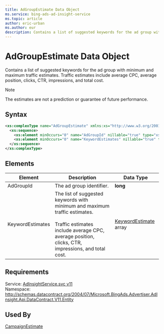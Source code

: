 ```yaml
---
title: AdGroupEstimate Data Object
ms.service: bing-ads-ad-insight-service
ms.topic: article
author: eric-urban
ms.author: eur
description: Contains a list of suggested keywords for the ad group with minimum and maximum traffic estimates.
---
```

# AdGroupEstimate Data Object
Contains a list of suggested keywords for the ad group with minimum and maximum traffic estimates. Traffic estimates include average CPC, average position, clicks, CTR, impressions, and total cost.

> [!NOTE]
> The estimates are not a prediction or guarantee of future performance.

## Syntax
```xml
<xs:complexType name="AdGroupEstimate" xmlns:xs="http://www.w3.org/2001/XMLSchema">
  <xs:sequence>
    <xs:element minOccurs="0" name="AdGroupId" nillable="true" type="xs:long" />
    <xs:element minOccurs="0" name="KeywordEstimates" nillable="true" type="tns:ArrayOfKeywordEstimate" />
  </xs:sequence>
</xs:complexType>
```

## <a name="elements"></a>Elements

|Element|Description|Data Type|
|-----------|---------------|-------------|
|<a name="adgroupid"></a>AdGroupId|The ad group identifier.|**long**|
|<a name="keywordestimates"></a>KeywordEstimates|The list of suggested keywords with minimum and maximum traffic estimates.<br/><br/>Traffic estimates include average CPC, average position, clicks, CTR, impressions, and total cost.|[KeywordEstimate](keywordestimate.md) array|

## Requirements
Service: [AdInsightService.svc v11](https://adinsight.api.bingads.microsoft.com/Api/Advertiser/AdInsight/v11/AdInsightService.svc)  
Namespace: http://schemas.datacontract.org/2004/07/Microsoft.BingAds.Advertiser.AdInsight.Api.DataContract.V11.Entity  

## Used By
[CampaignEstimate](campaignestimate.md)  
